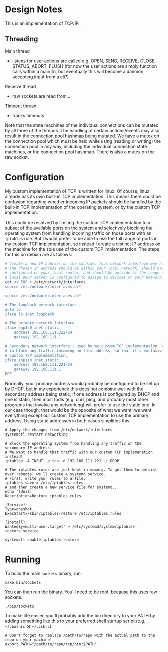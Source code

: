 # Design Notes

This is an implementation of TCP/IP.

##  Threading

Main thread

- listens for user actions are called e.g. OPEN, SEND, RECEIVE, CLOSE, STATUS, ABORT, FLUSH
  (for now the user actions are simply function calls within a main fn, but eventually this will become a daemon, accepting input from a cli?)

Receive thread

- raw sockets are read from...

Timeout thread

- tracks timeouts

Note that the state machines of the individual connections can be mutated by all three of the threads. The handling of certain actions/events may also result in the connection pool hashmap being mutated. We have a mutex on the connection pool which must be held while using (reading or writing) the connection pool in any way, including the individual connection state machines, or the connection pool hashmap.
There is also a mutex on the raw socket.

# Configuration

My custom implementation of TCP is written for linux. Of course, linux already has its own built-in TCP implementation. This means there could be confusion regarding whether incoming IP packets should be handled by the built-in TCP implementation of the operating system, or by the custom TCP implementation.

This could be resolved by limiting the custom TCP implementation to a subset of the available ports on the system and selectively blocking the operating system from handling incoming traffic on those ports with an `iptables` rule. But I would prefer to be able to use the full range of ports in my custom TCP implementation, so instead I create a distinct IP address on the machine for the sole use of the custom TCP implementation. The steps for this on debian are as follows:

```sh
# Create a new IP address on the machine. Your network interface may have a different name.
# The chosen IP address should be within your local network, should have the same subnet mask
# configured on your local router, and should be outside of the range of addresses that your
# local DHCP server is configured to assign to devices on your network. You'll need to run this as root.
cat << EOF > /etc/network/interfaces
source /etc/network/interfaces.d/*

source /etc/network/interfaces.d/*

# The loopback network interface
auto lo
iface lo inet loopback

# The primary network interface.
iface enp1s0 inet static
    address 192.168.111.222/24
    gateway 192.168.111.1

# Secondary network interface - used by my custom TCP implementation. We'll set up iptables
# to block any traffic incoming on this address, so that it's exclusively handled by our
# custom TCP implementation.
iface enp1s0 inet static
    address 192.168.111.221/24
    gateway 192.168.111.1
EOF
```

Normally, your primary address would probably be configured to be set up by DHCP, but in my experience this does not combine well with the secondary address being static; if one address is configured by DHCP and one is static, then most tools (e.g. curl, ping, and probably most other programs that involve any networking) will prefer to use the static one. In our case though, that would be the opposite of what we want; we want everything except our custom TCP implementation to use the primary address. Using static addresses in both cases simplifies this.

```
# Apply the changes from /etc/network/interfaces
systemctl restart networking

# Block the operating system from handling any traffic on the secondary IP address.
# We want to handle that traffic with our custom TCP implemenation instead!
iptables -A INPUT -p tcp -d 192.168.111.221 -j DROP

# The iptables rules are just kept in memory. To get them to persist over reboots, we'll create a systemd service.
# First, write your rules to a file.
iptables-save > /etc/iptables.rules
# and then create a new service file for systemd...
echo '[Unit]
Description=Restore iptables rules

[Service]
Type=oneshot
ExecStart=/sbin/iptables-restore /etc/iptables.rules

[Install]
WantedBy=multi-user.target' > /etc/systemd/system/iptables-restore.service

systemctl enable iptables-restore
```


#  Running


To build the main `sockets` binary, run:

```
make bin/sockets
```

You can then run the binary. You'll need to be root, because this uses raw sockets.

```
./bin/sockets
```

To make life easier, you'll probably add the bin directory to your PATH by adding something like this to your preferred shell startup script (e.g. `~/.bashrc` or `~/.zshrc`)

```
# Don't forget to replace /path/to/repo with the actual path to the repo on your machine!
export PATH="/path/to/repo/tcp/bin:$PATH"
```
